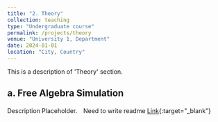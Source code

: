 ```yaml
---
title: "2. Theory"
collection: teaching
type: "Undergraduate course"
permalink: /projects/theory
venue: "University 1, Department"
date: 2024-01-01
location: "City, Country"
---
```


This is a description of 'Theory' section.

a. Free Algebra Simulation
------

Description Placeholder.　Need to write readme
[Link](https://github.com/nlyu1/FreeAlgebra){:target="_blank"}